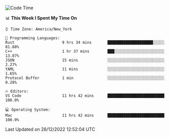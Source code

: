 <!--START_SECTION:waka-->
![Code Time](http://img.shields.io/badge/Code%20Time-4%20hrs%2034%20mins-blue)

📊 **This Week I Spent My Time On** 

```text
⌚︎ Time Zone: America/New_York

💬 Programming Languages: 
Rust                     9 hrs 34 mins       ████████████████████░░░░░   81.88% 
C++                      1 hr 37 mins        ███░░░░░░░░░░░░░░░░░░░░░░   13.87% 
JSON                     15 mins             ░░░░░░░░░░░░░░░░░░░░░░░░░   2.27% 
YAML                     11 mins             ░░░░░░░░░░░░░░░░░░░░░░░░░   1.65% 
Protocol Buffer          1 min               ░░░░░░░░░░░░░░░░░░░░░░░░░   0.28%

🔥 Editors: 
VS Code                  11 hrs 42 mins      █████████████████████████   100.0%

💻 Operating System: 
Mac                      11 hrs 42 mins      █████████████████████████   100.0%

```


 Last Updated on 28/12/2022 12:52:04 UTC
<!--END_SECTION:waka-->
